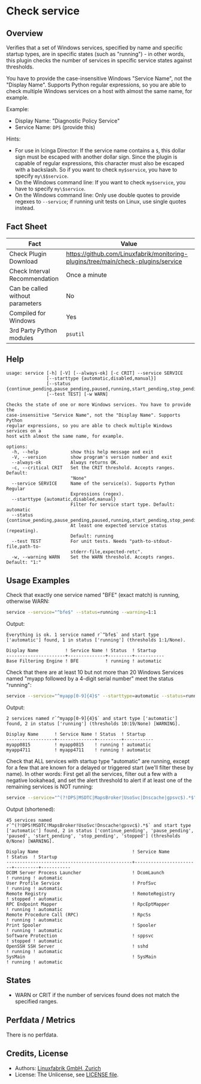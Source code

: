 # Check service

## Overview

Verifies that a set of Windows services, specified by name and specific startup types, are in specific states (such as "running") - in other words, this plugin checks the number of services in specific service states against thresholds.

You have to provide the case-insensitive Windows "Service Name", not the "Display Name". Supports Python regular expressions, so you are able to check multiple Windows services on a host with almost the same name, for example.

Example:

* Display Name: "Diagnostic Policy Service"
* Service Name: `DPS` (provide this)

Hints:

* For use in Icinga Director: If the service name contains a `$`, this dollar sign must be escaped with another dollar sign. Since the plugin is capable of regular expressions, this character must also be escaped with a backslash. So if you want to check `my$service`, you have to specify `my\$$service`.
* On the Windows command line: If you want to check `my$service`, you have to specify `my\$service`.
* On the Windows command line: Only use double quotes to provide regexes to `--service`; if running unit tests on Linux, use single quotes instead.


## Fact Sheet

| Fact | Value |
|----|----|
| Check Plugin Download                 | <https://github.com/Linuxfabrik/monitoring-plugins/tree/main/check-plugins/service> |
| Check Interval Recommendation         | Once a minute |
| Can be called without parameters      | No |
| Compiled for Windows                  | Yes |
| 3rd Party Python modules              | `psutil` |


## Help

```text
usage: service [-h] [-V] [--always-ok] [-c CRIT] --service SERVICE
               [--starttype {automatic,disabled,manual}]
               [--status {continue_pending,pause_pending,paused,running,start_pending,stop_pending,stopped}]
               [--test TEST] [-w WARN]

Checks the state of one or more Windows services. You have to provide the
case-insensitive "Service Name", not the "Display Name". Supports Python
regular expressions, so you are able to check multiple Windows services on a
host with almost the same name, for example.

options:
  -h, --help            show this help message and exit
  -V, --version         show program's version number and exit
  --always-ok           Always returns OK.
  -c, --critical CRIT   Set the CRIT threshold. Accepts ranges. Default:
                        "None"
  --service SERVICE     Name of the service(s). Supports Python Regular
                        Expressions (regex).
  --starttype {automatic,disabled,manual}
                        Filter for service start type. Default: automatic
  --status {continue_pending,pause_pending,paused,running,start_pending,stop_pending,stopped}
                        At least one expected service status (repeating).
                        Default: running
  --test TEST           For unit tests. Needs "path-to-stdout-file,path-to-
                        stderr-file,expected-retc".
  -w, --warning WARN    Set the WARN threshold. Accepts ranges. Default: "1:"
```


## Usage Examples

Check that exactly one service named "BFE" (exact match) is running, otherwise WARN:

```bash
service --service="^bfe$" --status=running --warning=1:1
```

Output:

```text
Everything is ok. 1 service named r`^bfe$` and start type ['automatic'] found, 1 in status ['running'] (thresholds 1:1/None).

Display Name          ! Service Name ! Status  ! Startup
----------------------+--------------+---------+-----------
Base Filtering Engine ! BFE          ! running ! automatic
```

Check that there are at least 10 but not more than 20 Windows Services named "myapp followed by a 4-digit serial number" meet the status "running":

```bash
service --service="^myapp[0-9]{4}$" --starttype=automatic --status=running --warning=10:19
```

Output:

```text
2 services named r`^myapp[0-9]{4}$` and start type ['automatic'] found, 2 in status ['running'] (thresholds 10:19/None) [WARNING].

Display Name      ! Service Name ! Status  ! Startup
------------------+--------------+---------+-----------
myapp0815         ! myapp0815    ! running ! automatic
myapp4711         ! myapp4711    ! running ! automatic
```

Check that ALL services with startup type "automatic" are running, except for a few that are known for a delayed or triggered start (we'll filter these by name). In other words: First get all the services, filter out a few with a negative lookahead, and set the alert threshold to alert if at least one of the remaining services is NOT running:

```bash
service --service="^(?!DPS|MSDTC|MapsBroker|UsoSvc|Dnscache|gpsvc$).*$" --starttype=automatic --status=continue_pending --status=pause_pending --status=paused --status=start_pending --status=stop_pending --status=stopped --warning 0
```

Output (shortened):

```text
45 services named r`^(?!DPS!MSDTC!MapsBroker!UsoSvc!Dnscache!gpsvc$).*$` and start type ['automatic'] found, 2 in status ['continue_pending', 'pause_pending', 'paused', 'start_pending', 'stop_pending', 'stopped'] (thresholds 0/None) [WARNING].

Display Name                                   ! Service Name           ! Status  ! Startup
-----------------------------------------------+------------------------+---------+-----------
DCOM Server Process Launcher                   ! DcomLaunch             ! running ! automatic
User Profile Service                           ! ProfSvc                ! running ! automatic
Remote Registry                                ! RemoteRegistry         ! stopped ! automatic
RPC Endpoint Mapper                            ! RpcEptMapper           ! running ! automatic
Remote Procedure Call (RPC)                    ! RpcSs                  ! running ! automatic
Print Spooler                                  ! Spooler                ! running ! automatic
Software Protection                            ! sppsvc                 ! stopped ! automatic
OpenSSH SSH Server                             ! sshd                   ! running ! automatic
SysMain                                        ! SysMain                ! running ! automatic
```


## States

* WARN or CRIT if the number of services found does not match the specified ranges.


## Perfdata / Metrics

There is no perfdata.


## Credits, License

* Authors: [Linuxfabrik GmbH, Zurich](https://www.linuxfabrik.ch)
* License: The Unlicense, see [LICENSE file](https://unlicense.org/).
